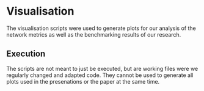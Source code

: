 # Visualisation

The visualisation scripts were used to generate plots for our analysis of the network metrics as well as the benchmarking results of our research.

## Execution

The scripts are not meant to just be executed, but are working files were we regularly changed and adapted code. They cannot be used to generate all plots used in the presenations or the paper at the same time.